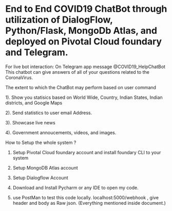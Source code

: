 

# End to End COVID19 ChatBot through utilization of DialogFlow, Python/Flask, MongoDb Atlas, and deployed on Pivotal Cloud foundary and Telegram.
For live bot interaction: On Telegram app message @COVID19_HelpChatBot 
This chatbot can give answers of all of your questions related to the CoronaVirus.



The extent to which the ChatBot may perform based on user command 

1). Show you statisics based on  World Wide, Country, Indian States, Indian districts, and Google Maps

2). Send statistics to user email Address.

3). Showcase live news 

4). Government annoucements, videos, and images.


How to Setup the whole system ? 
1. Setup Pivotal Cloud foundary account and install foundary CLI to your system

2. Setup MongoDB Atlas account

3. Setup Dialogflow Account

4. Download and Install Pycharm or any IDE to open my code.

5. use PostMan to test this code locally. localhost:5000/webhook , give header and body as Raw json. (Everything mentioned inside document.)



